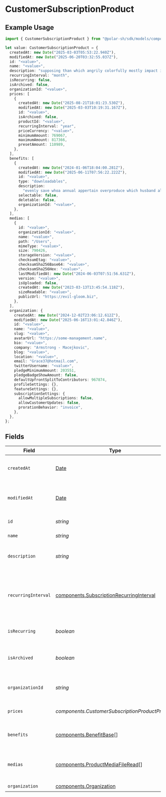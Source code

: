 # CustomerSubscriptionProduct

## Example Usage

```typescript
import { CustomerSubscriptionProduct } from "@polar-sh/sdk/models/components/customersubscriptionproduct.js";

let value: CustomerSubscriptionProduct = {
  createdAt: new Date("2025-03-03T05:53:22.940Z"),
  modifiedAt: new Date("2025-06-20T03:32:55.037Z"),
  id: "<value>",
  name: "<value>",
  description: "supposing than which angrily colorfully mostly impact ick",
  recurringInterval: "month",
  isRecurring: false,
  isArchived: false,
  organizationId: "<value>",
  prices: [
    {
      createdAt: new Date("2025-08-21T18:01:23.530Z"),
      modifiedAt: new Date("2025-03-03T10:19:31.167Z"),
      id: "<value>",
      isArchived: false,
      productId: "<value>",
      recurringInterval: "year",
      priceCurrency: "<value>",
      minimumAmount: 769067,
      maximumAmount: 817366,
      presetAmount: 110989,
    },
  ],
  benefits: [
    {
      createdAt: new Date("2024-01-06T18:04:00.281Z"),
      modifiedAt: new Date("2025-06-11T07:56:22.222Z"),
      id: "<value>",
      type: "downloadables",
      description:
        "evenly save whoa annual appertain overproduce which husband alongside",
      selectable: false,
      deletable: false,
      organizationId: "<value>",
    },
  ],
  medias: [
    {
      id: "<value>",
      organizationId: "<value>",
      name: "<value>",
      path: "/Users",
      mimeType: "<value>",
      size: 790426,
      storageVersion: "<value>",
      checksumEtag: "<value>",
      checksumSha256Base64: "<value>",
      checksumSha256Hex: "<value>",
      lastModifiedAt: new Date("2024-06-03T07:51:56.631Z"),
      version: "<value>",
      isUploaded: false,
      createdAt: new Date("2023-03-13T13:45:54.118Z"),
      sizeReadable: "<value>",
      publicUrl: "https://evil-gloom.biz",
    },
  ],
  organization: {
    createdAt: new Date("2024-12-02T23:06:12.612Z"),
    modifiedAt: new Date("2025-06-16T13:01:42.846Z"),
    id: "<value>",
    name: "<value>",
    slug: "<value>",
    avatarUrl: "https://some-management.name",
    bio: "<value>",
    company: "Armstrong - Macejkovic",
    blog: "<value>",
    location: "<value>",
    email: "Grace37@hotmail.com",
    twitterUsername: "<value>",
    pledgeMinimumAmount: 203551,
    pledgeBadgeShowAmount: false,
    defaultUpfrontSplitToContributors: 967874,
    profileSettings: {},
    featureSettings: {},
    subscriptionSettings: {
      allowMultipleSubscriptions: false,
      allowCustomerUpdates: false,
      prorationBehavior: "invoice",
    },
  },
};
```

## Fields

| Field                                                                                                | Type                                                                                                 | Required                                                                                             | Description                                                                                          |
| ---------------------------------------------------------------------------------------------------- | ---------------------------------------------------------------------------------------------------- | ---------------------------------------------------------------------------------------------------- | ---------------------------------------------------------------------------------------------------- |
| `createdAt`                                                                                          | [Date](https://developer.mozilla.org/en-US/docs/Web/JavaScript/Reference/Global_Objects/Date)        | :heavy_check_mark:                                                                                   | Creation timestamp of the object.                                                                    |
| `modifiedAt`                                                                                         | [Date](https://developer.mozilla.org/en-US/docs/Web/JavaScript/Reference/Global_Objects/Date)        | :heavy_check_mark:                                                                                   | Last modification timestamp of the object.                                                           |
| `id`                                                                                                 | *string*                                                                                             | :heavy_check_mark:                                                                                   | The ID of the product.                                                                               |
| `name`                                                                                               | *string*                                                                                             | :heavy_check_mark:                                                                                   | The name of the product.                                                                             |
| `description`                                                                                        | *string*                                                                                             | :heavy_check_mark:                                                                                   | The description of the product.                                                                      |
| `recurringInterval`                                                                                  | [components.SubscriptionRecurringInterval](../../models/components/subscriptionrecurringinterval.md) | :heavy_check_mark:                                                                                   | The recurring interval of the product. If `None`, the product is a one-time purchase.                |
| `isRecurring`                                                                                        | *boolean*                                                                                            | :heavy_check_mark:                                                                                   | Whether the product is a subscription.                                                               |
| `isArchived`                                                                                         | *boolean*                                                                                            | :heavy_check_mark:                                                                                   | Whether the product is archived and no longer available.                                             |
| `organizationId`                                                                                     | *string*                                                                                             | :heavy_check_mark:                                                                                   | The ID of the organization owning the product.                                                       |
| `prices`                                                                                             | *components.CustomerSubscriptionProductPrices*[]                                                     | :heavy_check_mark:                                                                                   | List of prices for this product.                                                                     |
| `benefits`                                                                                           | [components.BenefitBase](../../models/components/benefitbase.md)[]                                   | :heavy_check_mark:                                                                                   | List of benefits granted by the product.                                                             |
| `medias`                                                                                             | [components.ProductMediaFileRead](../../models/components/productmediafileread.md)[]                 | :heavy_check_mark:                                                                                   | List of medias associated to the product.                                                            |
| `organization`                                                                                       | [components.Organization](../../models/components/organization.md)                                   | :heavy_check_mark:                                                                                   | N/A                                                                                                  |